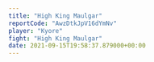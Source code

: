 ```yaml
---
title: "High King Maulgar"
reportCode: "AwzDtkJpV16dYmNv"
player: "Kyore"
fight: "High King Maulgar"
date: 2021-09-15T19:58:37.879000+00:00
---
```


